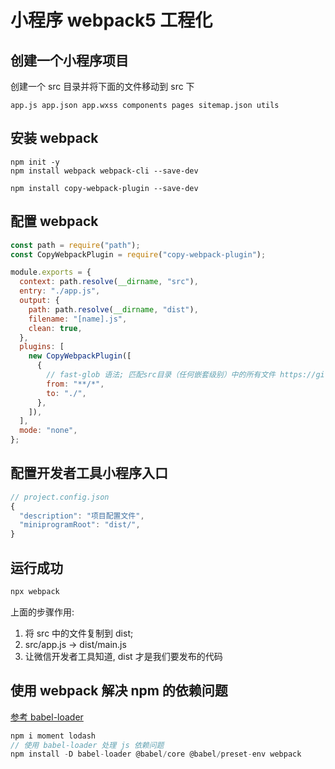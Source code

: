 # 小程序 webpack5 工程化

## 创建一个小程序项目

创建一个 src 目录并将下面的文件移动到 src 下

`app.js app.json app.wxss components pages sitemap.json utils`

## 安装 webpack

```shell
npm init -y
npm install webpack webpack-cli --save-dev

npm install copy-webpack-plugin --save-dev
```

## 配置 webpack

```js
const path = require("path");
const CopyWebpackPlugin = require("copy-webpack-plugin");

module.exports = {
  context: path.resolve(__dirname, "src"),
  entry: "./app.js",
  output: {
    path: path.resolve(__dirname, "dist"),
    filename: "[name].js",
    clean: true,
  },
  plugins: [
    new CopyWebpackPlugin([
      {
        // fast-glob 语法; 匹配src目录（任何嵌套级别）中的所有文件 https://github.com/mrmlnc/fast-glob#pattern-syntax
        from: "**/*",
        to: "./",
      },
    ]),
  ],
  mode: "none",
};
```

## 配置开发者工具小程序入口

```js
// project.config.json
{
  "description": "项目配置文件",
  "miniprogramRoot": "dist/",
}
```

## 运行成功

```js
npx webpack
```

上面的步骤作用:

1. 将 src 中的文件复制到 dist;
2. src/app.js -> dist/main.js
3. 让微信开发者工具知道, dist 才是我们要发布的代码

## 使用 webpack 解决 npm 的依赖问题

[参考 babel-loader](https://webpack.docschina.org/loaders/babel-loader/)

```js
npm i moment lodash
// 使用 babel-loader 处理 js 依赖问题
npm install -D babel-loader @babel/core @babel/preset-env webpack
```
